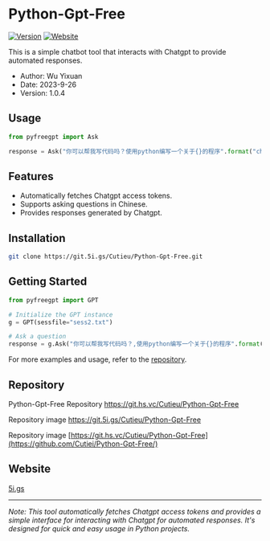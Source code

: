 
# Python-Gpt-Free

[![Version](https://img.shields.io/badge/version-1.0.4-brightgreen)](https://git.5i.gs/Cutieu/Python-Gpt-Free)
[![Website](https://img.shields.io/badge/website-5i.gs-blue)](https://5i.gs)

This is a simple chatbot tool that interacts with Chatgpt to provide automated responses.

- Author: Wu Yixuan
- Date: 2023-9-26
- Version: 1.0.4

## Usage

```python
from pyfreegpt import Ask

response = Ask("你可以帮我写代码吗？使用python编写一个关于{}的程序".format("chatgpt"))
```

## Features

- Automatically fetches Chatgpt access tokens.
- Supports asking questions in Chinese.
- Provides responses generated by Chatgpt.

## Installation

```bash
git clone https://git.5i.gs/Cutieu/Python-Gpt-Free.git
```

## Getting Started

```python
from pyfreegpt import GPT

# Initialize the GPT instance
g = GPT(sessfile="sess2.txt")

# Ask a question
response = g.Ask("你可以帮我写代码吗？,使用python编写一个关于{}的程序".format("chatgpt"), callback=lambda x: x)
```

For more examples and usage, refer to the [repository](https://git.5i.gs/Cutieu/Python-Gpt-Free/).

## Repository

Python-Gpt-Free Repository https://git.hs.vc/Cutieu/Python-Gpt-Free

Repository image https://git.5i.gs/Cutieu/Python-Gpt-Free

Repository image [https://git.hs.vc/Cutieu/Python-Gpt-Free](https://github.com/Cutiei/Python-Gpt-Free/)

## Website

[5i.gs](https://5i.gs)

---

*Note: This tool automatically fetches Chatgpt access tokens and provides a simple interface for interacting with Chatgpt for automated responses. It's designed for quick and easy usage in Python projects.*
